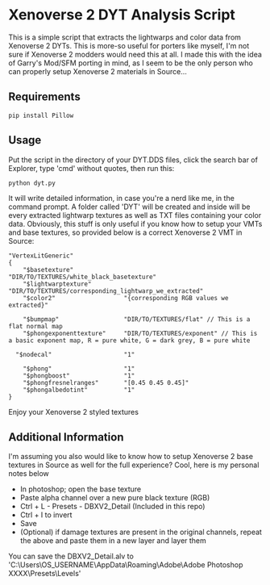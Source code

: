 # Xenoverse 2 DYT Analysis Script

This is a simple script that extracts the lightwarps and color data from Xenoverse 2 DYTs. This is more-so useful for porters like myself, I'm not sure if Xenoverse 2 modders would need this at all. I made this with the idea of Garry's Mod/SFM porting in mind, as I seem to be the only person who can properly setup Xenoverse 2 materials in Source...

## Requirements
```
pip install Pillow
```

## Usage
Put the script in the directory of your DYT.DDS files, click the search bar of Explorer, type 'cmd' without quotes, then run this:
```
python dyt.py
```
It will write detailed information, in case you're a nerd like me, in the command prompt. A folder called 'DYT' will be created and inside will be every extracted lightwarp textures as well as TXT files containing your color data. Obviously, this stuff is only useful if you know how to setup your VMTs and base textures, so provided below is a correct Xenoverse 2 VMT in Source:
```
"VertexLitGeneric"
{
	"$basetexture" 				"DIR/TO/TEXTURES/white_black_basetexture"
	"$lightwarptexture" 		"DIR/TO/TEXTURES/corresponding_lightwarp_we_extracted"
	"$color2" 					"{corresponding RGB values we extracted}"

	"$bumpmap" 					"DIR/TO/TEXTURES/flat" // This is a flat normal map
	"$phongexponenttexture" 	"DIR/TO/TEXTURES/exponent" // This is a basic exponent map, R = pure white, G = dark grey, B = pure white

  "$nodecal" 					"1"

	"$phong" 					"1"
	"$phongboost"				"1"
	"$phongfresnelranges"		"[0.45 0.45 0.45]"
	"$phongalbedotint" 			"1"
}
```

Enjoy your Xenoverse 2 styled textures

## Additional Information
I'm assuming you also would like to know how to setup Xenoverse 2 base textures in Source as well for the full experience? Cool, here is my personal notes below

- In photoshop; open the base texture
- Paste alpha channel over a new pure black texture (RGB)
- Ctrl + L - Presets - DBXV2_Detail (Included in this repo)
- Ctrl + I to invert
- Save
- (Optional) if damage textures are present in the original channels, repeat the above and paste them in a new layer and layer them

You can save the DBXV2_Detail.alv to 'C:\Users\OS_USERNAME\AppData\Roaming\Adobe\Adobe Photoshop XXXX\Presets\Levels'
